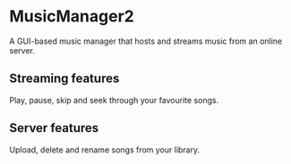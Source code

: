 # MusicManager2
A GUI-based music manager that hosts and streams music from an online server. 

## Streaming features
Play, pause, skip and seek through your favourite songs.

## Server features
Upload, delete and rename songs from your library.
